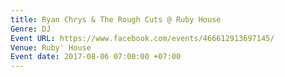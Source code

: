 ```yaml
---
title: Ryan Chrys & The Rough Cuts @ Ruby House
Genre: DJ
Event URL: https://www.facebook.com/events/466612913697145/
Venue: Ruby' House
Event date: 2017-08-06 07:00:00 +07:00
---
```


